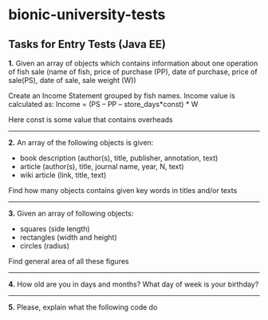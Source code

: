 # bionic-university-tests

Tasks for Entry Tests (Java ЕE)
------------------------------

**1.**	Given an array of objects which contains information about one operation of fish sale (name of fish, price of purchase (PP), date of purchase, price of sale(PS), date of sale, sale weight (W)) 

   Create an Income Statement grouped by fish names. Income value is calculated as:
   Income = (PS – PP – store_days*const) * W
   
Here const is some value that contains overheads
***

**2.**	An array of the following objects is given:
-	book description (author(s), title, publisher, annotation, text)
-	article (author(s), title, journal name, year, N, text)
-	wiki article (link, title, text)

Find how many objects contains given key words in titles and/or texts

***

**3.**	Given an array of following objects:
-	squares (side length)
-	rectangles (width and height)
-	circles (radius)

Find general area of all these figures 

***

**4.**	How old are you in days and months? What day of week is your birthday?


***

**5.** Please, explain what the following code do